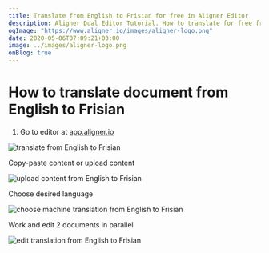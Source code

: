 ```yaml
---
title: Translate from English to Frisian for free in Aligner Editor
description: Aligner Dual Editor Tutorial. How to translate for free from English to Frisian. Aligner is multilingual document management platform. 
ogImage: "https://www.aligner.io/images/aligner-logo.png"
date: 2020-05-06T07:09:21+03:00
image: ../images/aligner-logo.png
onBlog: true
---
```


# How to translate document from English to Frisian

1. Go to editor at [app.aligner.io](https://app.aligner.io "Aligner App web page")

![translate from English to Frisian](../aligner-blank-editor.png "translate from English to Frisian")

Copy-paste content or upload content

![upload content from English to Frisian](../aligner-uploaded-document.png "upload content from English to Frisian")

Choose desired language

![choose machine translation from English to Frisian](../aligner-language-dropdown.png "choose machine translation from English to Frisian")

Work and edit 2 documents in parallel

![edit translation from English to Frisian](../aligner-double-sitded-editor.png "edit translation from English to Frisian")

